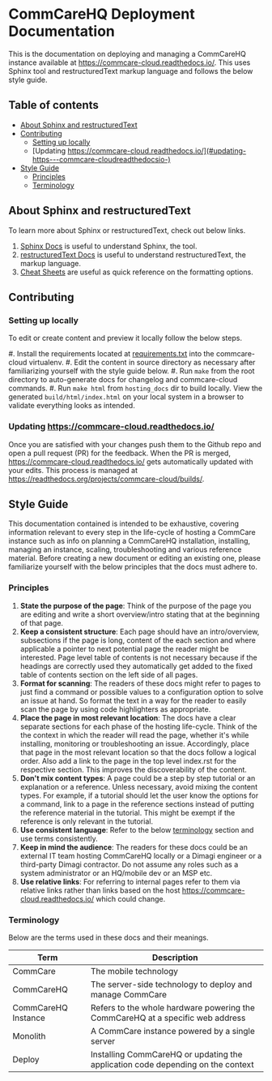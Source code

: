 # CommCareHQ Deployment Documentation

This is the documentation on deploying and managing a CommCareHQ instance available at https://commcare-cloud.readthedocs.io/. This uses Sphinx tool and restructuredText markup language and follows the below style guide.

## Table of contents

- [About Sphinx and restructuredText](#about-sphinx-and-restructuredtext)
- [Contributing](#contributing)
  * [Setting up locally](#setting-up-locally)
  * [Updating https://commcare-cloud.readthedocs.io/](#updating-https---commcare-cloudreadthedocsio-)
- [Style Guide](#style-guide)
  * [Principles](#principles)
  * [Terminology](#terminology)

## About Sphinx and restructuredText

To learn more about Sphinx or restructuredText, check out below links.

1. [Sphinx Docs](https://www.sphinx-doc.org/en/master/tutorial/first-steps.html) is useful to understand Sphinx, the tool.
2. [restructuredText Docs](https://docutils.sourceforge.io/rst.html) is useful to understand restructuredText, the markup language.
3. [Cheat Sheets](https://sphinx-tutorial.readthedocs.io/cheatsheet/) are useful as quick reference on the formatting options.


## Contributing

### Setting up locally

To edit or create content and preview it locally follow the below steps.

#. Install the requirements located at [requirements.txt](./requirements.txt) into the commcare-cloud virtualenv.
#. Edit the content in source directory as necessary after familiarizing yourself with the style guide below.
#. Run `make` from the root directory to auto-generate docs for changelog and commcare-cloud commands.
#. Run `make html` from `hosting_docs` dir to build locally. View the generated `build/html/index.html`  on your local system in a browser to validate everything looks as intended.

### Updating https://commcare-cloud.readthedocs.io/

Once you are satisfied with your changes push them to the Github repo and open a pull request (PR) for the feedback. When the PR is merged, https://commcare-cloud.readthedocs.io/ gets automatically updated with your edits. This process is managed at https://readthedocs.org/projects/commcare-cloud/builds/.


## Style Guide

This documentation contained is intended to be exhaustive, covering information relevant to every step in the life-cycle of hosting a CommCare instance such as info on planning a CommCareHQ installation, installing, managing an instance, scaling, troubleshooting and various reference material. Before creating a new document or editing an existing one, please familiarize yourself with the below principles that the docs must adhere to.

### Principles


1. **State the purpose of the page**: Think of the purpose of the page you are editing and write a short overview/intro stating that at the beginning of that page.
2. **Keep a consistent structure**: Each page should have an intro/overview, subsections if the page is long, content of the each section and where applicable a pointer to next potential page the reader might be interested. Page level table of contents is not necessary because if the headings are correctly used they automatically get added to the fixed table of contents section on the left side of all pages.
3. **Format for scanning**: The readers of these docs might refer to pages to just find a command or possible values to a configuration option to solve an issue at hand. So format the text in a way for the reader to easily scan the page by using code highlighters as appropriate.
4. **Place the page in most relevant location**: The docs have a clear separate sections for each phase of the hosting life-cycle. Think of the the context in which the reader will read the page, whether it's while installing, monitoring or troubleshooting an issue. Accordingly, place that page in the most relevant location so that the docs follow a logical order. Also add a link to the page in the top level index.rst for the respective section. This improves the discoverability of the content.
5. **Don't mix content types**: A page could be a step by step tutorial or an explanation or a reference. Unless necessary, avoid mixing the content types. For example, if a tutorial should let the user know the options for a command, link to a page in the reference sections instead of putting the reference material in the tutorial. This might be exempt if the reference is only relevant in the tutorial.
6. **Use consistent language**: Refer to the below [terminology](#terminology) section and use terms consistently.
7. **Keep in mind the audience**: The readers for these docs could be an external IT team hosting CommCareHQ locally or a Dimagi engineer or a third-party Dimagi contractor. Do not assume any roles such as a system administrator or an HQ/mobile dev or an MSP etc.
8. **Use relative links**: For referring to internal pages refer to them via relative links rather than links based on the host https://commcare-cloud.readthedocs.io/ which could change.

### Terminology

Below are the terms used in these docs and their meanings.

| Term                 | Description        |
| -------------        | ------------------ |
| CommCare             | The mobile technology |
| CommCareHQ           | The server-side technology to deploy and manage CommCare |
| CommCareHQ Instance  | Refers to the whole hardware powering the CommCareHQ at a specific web address |
| Monolith             | A CommCare instance powered by a single server |
| Deploy 			   | Installing CommCareHQ or updating the application code depending on the context |
